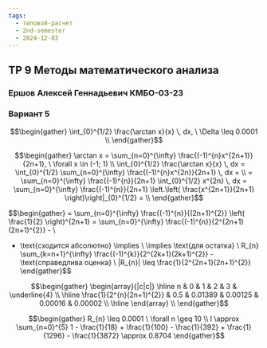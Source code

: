 ```yaml
---
tags:
  - типовой-расчет
  - 2nd-semester
  - 2024-12-03
---
```


## ТР 9 Методы математического анализа

### Ершов Алексей Геннадьевич КМБО-03-23

### Вариант 5

$$\begin{gather}
\int_{0}^{1/2} \frac{\arctan x}{x} \, dx, \ \Delta \leq 0.0001 \\
\end{gather}$$

$$\begin{gather}
\arctan x = \sum_{n=0}^{\infty} \frac{(-1)^{n}x^{2n+1}}{2n+1}, \ \forall x \in (-1; 1) \\
\int_{0}^{1/2} \frac{\arctan x}{x} \, dx = \int_{0}^{1/2} \sum_{n=0}^{\infty} \frac{(-1)^{n}x^{2n}}{2n+1} \, dx = \\
= \sum_{n=0}^{\infty} \frac{(-1)^{n}}{2n+1} \int_{0}^{1/2} x^{2n} \, dx = \sum_{n=0}^{\infty} \frac{(-1)^{n}}{2n+1} \left.\left( \frac{x^{2n+1}}{2n+1} \right)\right|_{0}^{1/2} = \\
\end{gather}$$

$$\begin{gather}
= \sum_{n=0}^{\infty} \frac{(-1)^{n}}{(2n+1)^{2}} \left( \frac{1}{2} \right)^{2n+1} = \sum_{n=0}^{\infty} \frac{(-1)^{n}}{2^{2n+1}(2n+1)^{2}} - \\
- \text{сходится абсолютно} \implies \\
\implies \text{для остатка} \ R_{n} \sum_{k=n+1}^{\infty} \frac{(-1)^{k}}{2^{2k+1}(2k+1)^{2}} - \text{справедлива оценка} \\
|R_{n}| \leq \frac{1}{2^{2n+1}(2n+1)^{2}}
\end{gather}$$

$$\begin{gather}
\begin{array}{|c|c|}
\hline n & 0 & 1 & 2 & 3 & \underline{4} \\
\hline \frac{1}{2^{n}(2n+1)^{2}} & 0.5 & 0.01389 & 0.00125 & 0.00016 & 0.00002 \\
\hline
\end{array} \\
\end{gather}$$

$$\begin{gather}
R_{n} \leq 0.0001 \ \forall n \geq 10 \\
I \approx \sum_{n=0}^{5} 1 - \frac{1}{18} + \frac{1}{100} - \frac{1}{392} + \frac{1}{1296} - \frac{1}{3872} \approx 0.8704
\end{gather}$$
